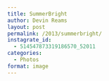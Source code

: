 ```yaml
---
title: SummerBright
author: Devin Reams
layout: post
permalink: /2013/summerbright/
instagrate_id:
  - 514547873319186570_52011
categories:
  - Photos
format: image
---
```

<!-- This post is created by Instagrate to WordPress, a WordPress Plugin by polevaultweb.com - http://www.polevaultweb.com/plugins/instagrate-to-wordpress/ -->